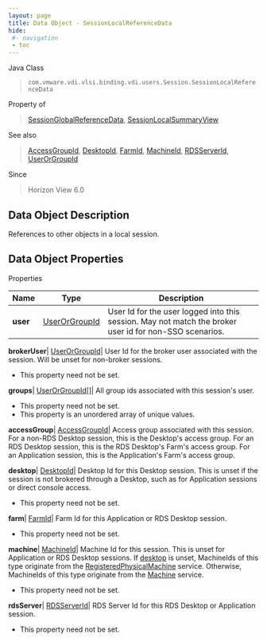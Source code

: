 ```yaml
---
layout: page
title: Data Object - SessionLocalReferenceData
hide:
 #- navigation
 - toc
---
```






Java Class  
> `com.vmware.vdi.vlsi.binding.vdi.users.Session.SessionLocalReferenceData`

Property of  
> [SessionGlobalReferenceData](vdi.users.Session.SessionGlobalReferenceData.md#field_detail), [SessionLocalSummaryView](vdi.users.Session.SessionLocalSummaryView.md#field_detail)

See also  
> [AccessGroupId](vdi.entity.AccessGroupId.md), [DesktopId](vdi.entity.DesktopId.md), [FarmId](vdi.entity.FarmId.md), [MachineId](vdi.entity.MachineId.md), [RDSServerId](vdi.entity.RDSServerId.md), [UserOrGroupId](vdi.entity.UserOrGroupId.md)

Since  
> Horizon View 6.0


## Data Object Description 

References to other objects in a local session. 

## Data Object Properties

Properties

Name |  Type |  Description   
---|---|---  
**user**| [UserOrGroupId](vdi.entity.UserOrGroupId.md)|  User Id for the user logged into this session. May not match the broker user id for non-SSO scenarios.   
  
**brokerUser**| [UserOrGroupId](vdi.entity.UserOrGroupId.md)|  User Id for the broker user associated with the session. Will be unset for non-broker sessions.   


 * This property need not be set.

  
**groups**| [UserOrGroupId[]](vdi.entity.UserOrGroupId.md)|  All group ids associated with this session's user.   


 * This property need not be set.
  * This property is an unordered array of unique values.

  
**accessGroup**| [AccessGroupId](vdi.entity.AccessGroupId.md)|  Access group associated with this session. For a non-RDS Desktop session, this is the Desktop's access group. For an RDS Desktop session, this is the RDS Desktop's Farm's access group. For an Application session, this is the Application's Farm's access group.   
  
**desktop**| [DesktopId](vdi.entity.DesktopId.md)|  Desktop Id for this Desktop session. This is unset if the session is not brokered through a Desktop, such as for Application sessions or direct console access.   


 * This property need not be set.

  
**farm**| [FarmId](vdi.entity.FarmId.md)|  Farm Id for this Application or RDS Desktop session.   


 * This property need not be set.

  
**machine**| [MachineId](vdi.entity.MachineId.md)|  Machine Id for this session. This is unset for Application or RDS Desktop sessions. If [desktop](vdi.users.Session.SessionLocalReferenceData.md#desktop) is unset, MachineIds of this type originate from the [RegisteredPhysicalMachine](vdi.resources.RegisteredPhysicalMachine.md) service. Otherwise, MachineIds of this type originate from the [Machine](vdi.resources.Machine.md) service.   


 * This property need not be set.

  
**rdsServer**| [RDSServerId](vdi.entity.RDSServerId.md)|  RDS Server Id for this RDS Desktop or Application session.   


 * This property need not be set.

  
  
  
   
  
  
